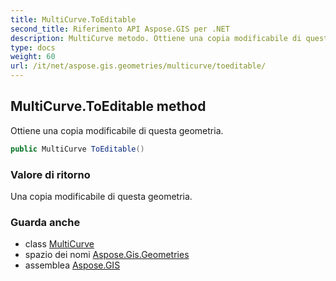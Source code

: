 ```yaml
---
title: MultiCurve.ToEditable
second_title: Riferimento API Aspose.GIS per .NET
description: MultiCurve metodo. Ottiene una copia modificabile di questa geometria.
type: docs
weight: 60
url: /it/net/aspose.gis.geometries/multicurve/toeditable/
---
```

## MultiCurve.ToEditable method

Ottiene una copia modificabile di questa geometria.

```csharp
public MultiCurve ToEditable()
```

### Valore di ritorno

Una copia modificabile di questa geometria.

### Guarda anche

* class [MultiCurve](../)
* spazio dei nomi [Aspose.Gis.Geometries](../../multicurve/)
* assemblea [Aspose.GIS](../../../)


